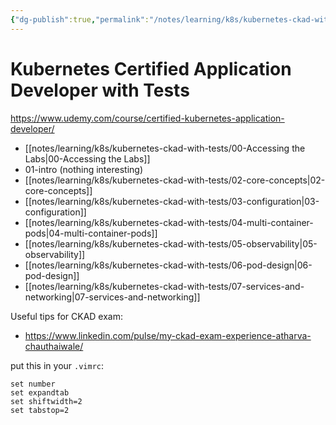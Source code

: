 ```yaml
---
{"dg-publish":true,"permalink":"/notes/learning/k8s/kubernetes-ckad-with-tests/ckad-udemy-course/","dgHomeLink":true,"dgPassFrontmatter":false}
---
```


# Kubernetes Certified Application Developer with Tests

<https://www.udemy.com/course/certified-kubernetes-application-developer/>

- [[notes/learning/k8s/kubernetes-ckad-with-tests/00-Accessing the Labs|00-Accessing the Labs]]
- 01-intro (nothing interesting)
- [[notes/learning/k8s/kubernetes-ckad-with-tests/02-core-concepts|02-core-concepts]]
- [[notes/learning/k8s/kubernetes-ckad-with-tests/03-configuration|03-configuration]]
- [[notes/learning/k8s/kubernetes-ckad-with-tests/04-multi-container-pods|04-multi-container-pods]]
- [[notes/learning/k8s/kubernetes-ckad-with-tests/05-observability|05-observability]]
- [[notes/learning/k8s/kubernetes-ckad-with-tests/06-pod-design|06-pod-design]]
- [[notes/learning/k8s/kubernetes-ckad-with-tests/07-services-and-networking|07-services-and-networking]]



Useful tips for CKAD exam:

- <https://www.linkedin.com/pulse/my-ckad-exam-experience-atharva-chauthaiwale/>

put this in your `.vimrc`:
```
set number
set expandtab
set shiftwidth=2
set tabstop=2
```